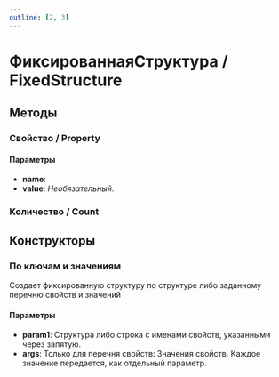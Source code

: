 ```yaml
---
outline: [2, 3]
---
```


# ФиксированнаяСтруктура / FixedStructure


## Методы


### Свойство / Property


#### Параметры

* **name**: 
* **value**:  *Необязательный*. 

### Количество / Count


## Конструкторы


### По ключам и значениям


Создает фиксированную структуру по структуре либо заданному перечню свойств и значений


#### Параметры

* **param1**: Структура либо строка с именами свойств, указанными через запятую.
* **args**: Только для перечня свойств:
            Значения свойств. Каждое значение передается, как отдельный параметр.
